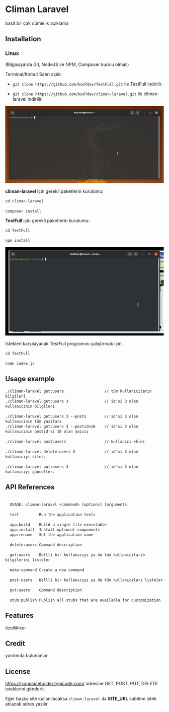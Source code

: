 # Climan Laravel

basit bir çak cümlelik açıklama

## Installation

### Linux

(Bilgisayarda Git, NodeJS ve NPM, Composer kurulu olmalı)

Terminal/Komut Satırı açılır.

- `git clone https://github.com/kod7dev/TestFull.git` ile TestFull indirilir.

- `git clone https://github.com/kod7dev/climan-laravel.git` ile climan-laravel indirilir.

![Installation](readme/kurulum.gif)


**climan-laravel** için gerekli paketlerin kurulumu:

```
cd climan-laravel

composer install
```

**TestFull** için gerekli paketlerin kurulumu:

```
cd TestFull

npm install
```

![Installation](readme/paketlerin-kurulumu.gif)

İstekleri karşılayacak TestFull programını çalıştırmak için 

```
cd TestFull

node index.js
```

## Usage example

```
./climan-laravel get:users                  // tüm kullanıcıların bilgileri
./climan-laravel get:users 3                // id'si 3 olan kullanıcının bilgileri

./climan-laravel get:users 3 --posts        // id'si 3 olan kullanıcının tüm yazıları
./climan-laravel get:users 3 --postid=10    // id'si 3 olan kullanıcının postid'si 10 olan yazısı

./climan-laravel post:users                 // kullanıcı ekler

./climan-laravel delete:users 3             // id'si 3 olan kullanıcıyı siler.

./climan-laravel put:users 3                // id'si 3 olan kullanıcıyı günceller.

```

## API References

```

  USAGE: climan-laravel <command> [options] [arguments]

  test         Run the application tests

  app:build    Build a single file executable
  app:install  Install optional components
  app:rename   Set the application name

  delete:users Command description

  get:users    Bellli bir kullanıcıyı ya da tüm kullanıcılarıb bilgilerini listeler

  make:command Create a new command

  post:users   Bellli bir kullanıcıyı ya da tüm kullanıcıları listeler

  put:users    Command description

  stub:publish Publish all stubs that are available for customization
```

## Features

özelliklker

## Credit

yardımda bulunanlar

## License

https://jsonplaceholder.typicode.com/ adresine GET, POST, PUT, DELETE isteklerini gönderir.

Eğer başka site kullanılacaksa `climan-laravel` da **SITE_URL** sabitine istek atılacak adres yazılır

